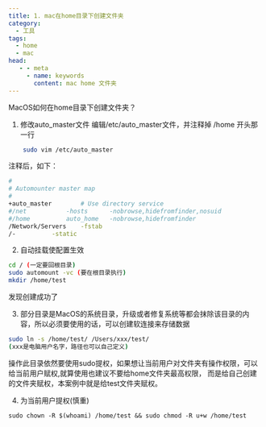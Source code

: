 ```yaml
---
title: 1. mac在home目录下创建文件夹
category:
  - 工具
tags:
  - home
  - mac
head:
   - - meta
     - name: keywords
       content: mac home 文件夹
---
```

MacOS如何在home目录下创建文件夹？
<!-- more -->

1. 修改auto_master文件
编辑/etc/auto_master文件，并注释掉 /home 开头那一行

```bash
    sudo vim /etc/auto_master   
```
注释后，如下：
```bash
#
# Automounter master map
#
+auto_master		# Use directory service
#/net			-hosts		-nobrowse,hidefromfinder,nosuid
#/home			auto_home	-nobrowse,hidefromfinder
/Network/Servers	-fstab
/-			-static

```

2. 自动挂载使配置生效

```bash
cd / (一定要回根目录)
sudo automount -vc (要在根目录执行)
mkdir /home/test 
```
发现创建成功了

3. 部分目录是MacOS的系统目录，升级或者修复系统等都会抹除该目录的内容，所以必须要使用的话，可以创建软连接来存储数据
```bash
sudo ln -s /home/test/ /Users/xxx/test/ 
(xxx是电脑用户名字，路径也可以自己定义)
```
操作此目录依然要使用sudo提权，如果想让当前用户对文件夹有操作权限，可以给当前用户赋权,就算使用也建议不要给home文件夹最高权限，
而是给自己创建的文件夹赋权，本案例中就是给test文件夹赋权。

4. 为当前用户提权(慎重)
```
sudo chown -R $(whoami) /home/test && sudo chmod -R u+w /home/test
```